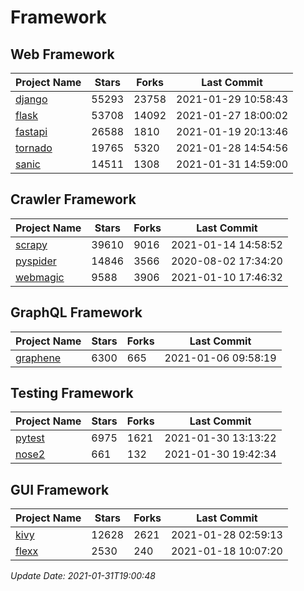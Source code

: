# Framework

## Web Framework
| Project Name | Stars | Forks | Last Commit |
| ------------ | ----- | ----- | ----------- |
| [django](https://github.com/django/django) | 55293 | 23758 | 2021-01-29 10:58:43 |
| [flask](https://github.com/pallets/flask) | 53708 | 14092 | 2021-01-27 18:00:02 |
| [fastapi](https://github.com/tiangolo/fastapi) | 26588 | 1810 | 2021-01-19 20:13:46 |
| [tornado](https://github.com/tornadoweb/tornado) | 19765 | 5320 | 2021-01-28 14:54:56 |
| [sanic](https://github.com/sanic-org/sanic) | 14511 | 1308 | 2021-01-31 14:59:00 |

## Crawler Framework
| Project Name | Stars | Forks | Last Commit |
| ------------ | ----- | ----- | ----------- |
| [scrapy](https://github.com/scrapy/scrapy) | 39610 | 9016 | 2021-01-14 14:58:52 |
| [pyspider](https://github.com/binux/pyspider) | 14846 | 3566 | 2020-08-02 17:34:20 |
| [webmagic](https://github.com/code4craft/webmagic) | 9588 | 3906 | 2021-01-10 17:46:32 |

## GraphQL Framework
| Project Name | Stars | Forks | Last Commit |
| ------------ | ----- | ----- | ----------- |
| [graphene](https://github.com/graphql-python/graphene) | 6300 | 665 | 2021-01-06 09:58:19 |

## Testing Framework
| Project Name | Stars | Forks | Last Commit |
| ------------ | ----- | ----- | ----------- |
| [pytest](https://github.com/pytest-dev/pytest) | 6975 | 1621 | 2021-01-30 13:13:22 |
| [nose2](https://github.com/nose-devs/nose2) | 661 | 132 | 2021-01-30 19:42:34 |

## GUI Framework
| Project Name | Stars | Forks | Last Commit |
| ------------ | ----- | ----- | ----------- |
| [kivy](https://github.com/kivy/kivy) | 12628 | 2621 | 2021-01-28 02:59:13 |
| [flexx](https://github.com/flexxui/flexx) | 2530 | 240 | 2021-01-18 10:07:20 |

*Update Date: 2021-01-31T19:00:48*